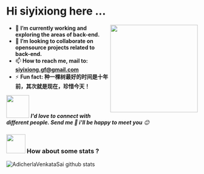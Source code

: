 <h1>Hi siyixiong here ...</h1>
<img align='right' src="https://media.giphy.com/media/MT5UUV1d4CXE2A37Dg/giphy.gif" width="230">


- 🔭 **I’m currently working and exploring the areas of back-end.**
- 👯 **I’m looking to collaborate on opensource projects related to back-end.**
- 📫 **How to reach me, mail to: siyixiong.gf@gmail.com**
- ⚡  **Fun fact: 种一棵树最好的时间是十年前，其次就是现在，珍惜今天！**


<img src="https://media.giphy.com/media/LnQjpWaON8nhr21vNW/giphy.gif" width="60"> <em><b>I'd love to connect with different people. Send me 👋 i'll be happy to meet you</b> 😊</em>




### <img src="https://media.giphy.com/media/VgCDAzcKvsR6OM0uWg/giphy.gif" width="50"> How about some stats ?

![AdicherlaVenkataSai github stats](https://github-readme-stats.vercel.app/api?username=HammerCloth&show_icons=true)







 

